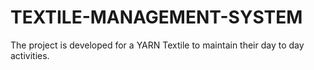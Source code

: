 # TEXTILE-MANAGEMENT-SYSTEM


The project is developed for a YARN Textile to maintain their day to day activities.

